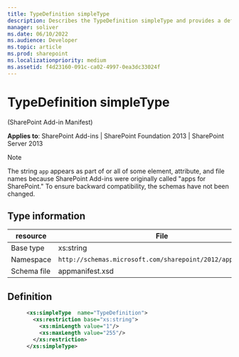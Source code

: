 ```yaml
---
title: TypeDefinition simpleType
description: Describes the TypeDefinition simpleType and provides a definition.
manager: soliver
ms.date: 06/10/2022
ms.audience: Developer
ms.topic: article
ms.prod: sharepoint
ms.localizationpriority: medium
ms.assetid: f4d23160-091c-ca02-4997-0ea3dc33024f
---
```


# TypeDefinition simpleType 

(SharePoint Add-in Manifest)

**Applies to**: SharePoint Add-ins | SharePoint Foundation 2013 | SharePoint Server 2013

> [!NOTE] 
> The string `app` appears as part of or all of some element, attribute, and file names because SharePoint Add-ins were originally called "apps for SharePoint." To ensure backward compatibility, the schemas have not been changed.

## Type information

| resource | File |
|---|---|
| Base type  | xs:string |
| Namespace  | `http://schemas.microsoft.com/sharepoint/2012/app/manifest` |
| Schema file  | appmanifest.xsd |

## Definition

```XML
      <xs:simpleType  name="TypeDefinition">          
        <xs:restriction base="xs:string">
          <xs:minLength value="1"/>
          <xs:maxLength value="255"/>
        </xs:restriction>
      </xs:simpleType>
```
